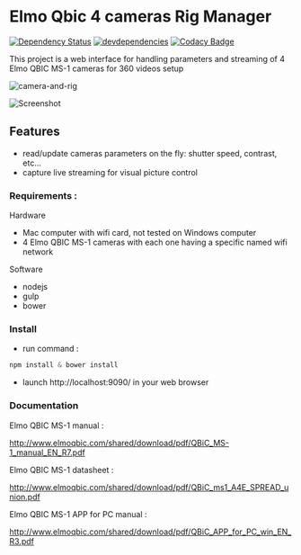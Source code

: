 # Elmo Qbic 4 cameras Rig Manager
[![Dependency Status](https://david-dm.org/vogloblinsky/elmo-qbic-4-cam-rig-manager.png)](https://david-dm.org/vogloblinsky/elmo-qbic-4-cam-rig-manager)
[![devdependencies](https://david-dm.org/vogloblinsky/elmo-qbic-4-cam-rig-manager/dev-status.png)](https://david-dm.org/vogloblinsky/elmo-qbic-4-cam-rig-manager#info=devDependencies)
[![Codacy Badge](https://www.codacy.com/project/badge/ce741cecdb444141aad8a07108c628c0)](https://www.codacy.com/public/vincentogloblinsky/elmo-qbic-4-cam-rig-manager)

This project is a web interface for handling parameters and streaming of 4 Elmo QBIC MS-1 cameras for 360 videos setup

![camera-and-rig](/../master/camera-and-rig.jpg?raw=true)

![Screenshot](/../master/about.jpg?raw=true)

## Features

- read/update cameras parameters on the fly: shutter speed, contrast, etc...
- capture live streaming for visual picture control

### Requirements :

Hardware

- Mac computer with wifi card, not tested on Windows computer
- 4 Elmo QBIC MS-1 cameras with each one having a specific named wifi network

Software

- nodejs
- gulp
- bower

### Install

- run command :

``` javascript
npm install & bower install
```

- launch http://localhost:9090/ in your web browser

### Documentation

Elmo QBIC MS-1 manual :

http://www.elmoqbic.com/shared/download/pdf/QBiC_MS-1_manual_EN_R7.pdf

Elmo QBIC MS-1 datasheet :

http://www.elmoqbic.com/shared/download/pdf/QBiC_ms1_A4E_SPREAD_union.pdf

Elmo QBIC MS-1 APP for PC manual :

http://www.elmoqbic.com/shared/download/pdf/QBiC_APP_for_PC_win_EN_R3.pdf